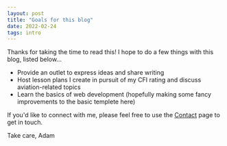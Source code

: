 ```yaml
---
layout: post
title: "Goals for this blog"
date: 2022-02-24
tags: intro
---
```


Thanks for taking the time to read this! I hope to do a few things with this blog, listed below...

* Provide an outlet to express ideas and share writing 
* Host lesson plans I create in pursuit of my CFI rating and discuss aviation-related topics
* Learn the basics of web development (hopefully making some fancy improvements to the basic templete here)

If you'd like to connect with me, please feel free to use the [Contact](https://gol3tron.github.io/contact) page to get in touch.

Take care,
Adam
